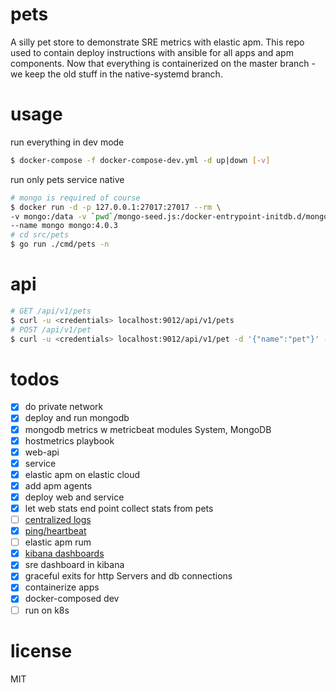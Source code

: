 # pets
A silly pet store to demonstrate SRE metrics with elastic apm. This repo used to contain deploy instructions with ansible for all apps and apm components. Now that everything is containerized on the master branch - we keep the old stuff in the native-systemd branch.

# usage

run everything in dev mode
```bash
$ docker-compose -f docker-compose-dev.yml -d up|down [-v]
```

run only pets service native
```bash
# mongo is required of course
$ docker run -d -p 127.0.0.1:27017:27017 --rm \
-v mongo:/data -v `pwd`/mongo-seed.js:/docker-entrypoint-initdb.d/mongo-seed.js \
--name mongo mongo:4.0.3
# cd src/pets
$ go run ./cmd/pets -n
```

# api

```bash
# GET /api/v1/pets
$ curl -u <credentials> localhost:9012/api/v1/pets
# POST /api/v1/pet
$ curl -u <credentials> localhost:9012/api/v1/pet -d '{"name":"pet"}' -H "Content-Type:application/json"
```

# todos

- [x] do private network
- [x] deploy and run mongodb
- [x] mongodb metrics w metricbeat modules System, MongoDB
- [x] hostmetrics playbook
- [x] web-api
- [x] service
- [x] elastic apm on elastic cloud
- [x] add apm agents
- [x] deploy web and service
- [x] let web stats end point collect stats from pets
- [ ] [centralized logs](https://www.elastic.co/products/beats/filebeat)
- [x] [ping/heartbeat](https://www.elastic.co/products/beats/heartbeat)
- [ ] elastic apm rum
- [x] [kibana dashboards](https://www.elastic.co/guide/en/kibana/7.1/dashboard.html)
- [x] sre dashboard in kibana
- [x] graceful exits for http Servers and db connections
- [x] containerize apps
- [x] docker-composed dev
- [ ] run on k8s

# license
MIT
